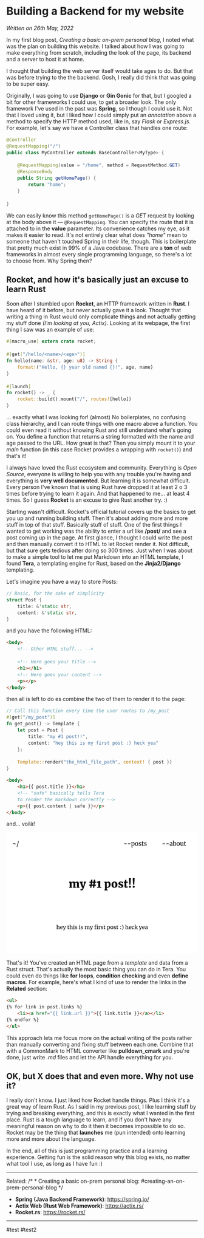 # Building a Backend for my website
*Written on 26th May, 2022*

In my first blog post, *Creating a basic on-prem personal blog*, I noted what was the plan on building this website. I talked about how I was going to make everything from scratch, including the look of the page, its backend and a server to host it at home.

I thought that building the web server itself would take ages to do. But that was before trying to the the backend. Gosh, I really did think that was going to be super easy.

Originally, I was going to use **Django** or **Gin Gonic** for that, but I googled a bit for other frameworks I could use, to get a broader look. The only framework I've used in the past was **Spring**, so I though I could use it. Not that I loved using it, but I liked how I could simply put an *annotation* above a method to specify the HTTP method used, like in, say *Flask* or *Express.js*. 
For example, let's say we have a Controller class that handles one route:

```java
@Controller
@RequestMapping("/")
public class MyController extends BaseController<MyType> {

	@RequestMapping(value = "/home", method = RequestMethod.GET)
	@ResponseBody
	public String getHomePage() {
		return "home";
	}

}
```

We can easily know this method `getHomePage()` is a *GET* request by looking at the body above it — `@RequestMapping`. You can specify the route that it is attached to in the **value** parameter. Its convenience catches my eye, as it makes it easier to read. 
It's not entirely clear what does *"home"* mean to someone that haven't touched Spring in their life, though. This is boilerplate that pretty much exist in 99% of a Java codebase. 
There are a **ton** of web frameworks in almost every single programming language, so there's a lot to choose from. Why Spring then?

## Rocket, and how it's basically just an excuse to learn Rust

Soon after I stumbled upon **Rocket**, an HTTP framework written in **Rust**. I have heard of it before, but never actually gave it a look. Thought that writing a thing in Rust would only complicate things and not actually getting my stuff done *(I'm looking at you, Actix)*. 
Looking at its webpage, the first thing I saw was an example of use:

```rust 
#[macro_use] extern crate rocket;

#[get("/hello/<name>/<age>")]
fn hello(name: &str, age: u8) -> String {
    format!("Hello, {} year old named {}!", age, name)
}

#[launch]
fn rocket() -> _ {
    rocket::build().mount("/", routes![hello])
}
```

... exactly what I was looking for! (almost) No boilerplates, no confusing class hierarchy, and I can route things with one macro above a function. You could even read it without knowing Rust and still understand what's going on.
You define a function that returns a string formatted with the name and age passed to the URL. How great is that? Then you simply mount it to your *main* function (in this case Rocket provides a wrapping with `rocket()`) and that's it!

I always have loved the Rust ecosystem and community. Everything is *Open Source*, everyone is willing to help you with any trouble you're having and everything is **very well documented**. But learning it is somewhat difficult. Every person I've known that is using Rust have dropped it at least 2 o 3 times before trying to learn it again. And that happened to me... at least 4 times. So I guess **Rocket** is an excuse to give Rust another try. :)

Starting wasn't difficult. Rocket's official tutorial covers up the basics to get you up and running building stuff. Then it's about adding more and more stuff in top of that stuff. Basically stuff of stuff. 
One of the first things I wanted to get working was the ability to enter a url like **/post/<id>** and see a post coming up in the page. At first glance, I thought I could write the post and then manually convert it to HTML to let Rocket render it. Not difficult, but that sure gets tedious after doing so 300 times. Just when I was about to make a simple tool to let me put Markdown into an HTML template, I found **Tera**, a templating engine for Rust, based on the **Jinja2/Django** templating.

Let's imagine you have a way to store Posts:

```rust
// Basic, for the sake of simplicity 
struct Post {
	title: &'static str,
	content: &'static str,
}
```

and you have the following HTML:

```html
<body>
	<!-- Other HTML stuff... -->

	<!-- Here goes your title -->
	<h1></h1>
	<!-- Here goes your content -->
	<p></p>
</body>
```

then all is left to do es combine the two of them to render it to the page:

```rust
// Call this function every time the user routes to /my_post
#[get("/my_post")]
fn get_post() -> Template {
	let post = Post {
		title: "my #1 post!!",
		content: "hey this is my first post :) heck yea"
	};

	Template::render("the_html_file_path", context! { post })
}
```
```html
<body>
	<h1>{{ post.title }}</h1>
	<!-- "safe" basically tells Tera 
	to render the markdown correctly -->
	<p>{{ post.content | safe }}</p>
</body>
```

and... voilà!

![Result](../images/02_post_example.png)

That's it! You've created an HTML page from a *template* and data from a Rust struct. 
That's actually the most basic thing you can do in Tera. You could even do things like **for loops**, **condition checking** and even **define macros**.
For example, here's what I kind of use to render the links in the **Related** section:
```html
<ul>
{% for link in post.links %}
	<li><a href="{{ link.url }}">{{ link.title }}</a></li>
{% endfor %}
</ul>
```

This approach lets me focus more on the actual writing of the posts rather than manually converting and fixing stuff between each one. Combine that with a CommonMark to HTML converter like **pulldown_cmark** and you're done, just write *.md* files and let the API handle everything for you.

## OK, but X does that and even more. Why not use it?
I really don't know. I just liked how Rocket handle things. Plus I think it's a great way of learn Rust. 
As I said in my previous post, I like learning stuff by trying and breaking everything, and this is exactly what I wanted in the first place. Rust is a tough language to learn, and if you don't have any meaningful reason on why to do it then it becomes impossible to do so. Rocket may be the thing that **launches** me (pun intended) onto learning more and more about the language. 

In the end, all of this is just programming practice and a learning experience. Getting fun is the solid reason why this blog exists, no matter what tool I use, as long as I have fun :)

---
Related:
/* * Creating a basic on-prem personal blog: #creating-an-on-prem-personal-blog */
* **Spring (Java Backend Framework)**: https://spring.io/ 
* **Actix Web (Rust Web Framework)**: https://actix.rs/
* **Rocket.rs**: https://rocket.rs/
---

#test #test2
